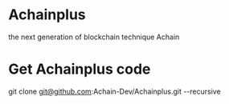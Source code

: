 # Achainplus
the next generation of blockchain  technique Achain 

# Get Achainplus code
git clone git@github.com:Achain-Dev/Achainplus.git --recursive
